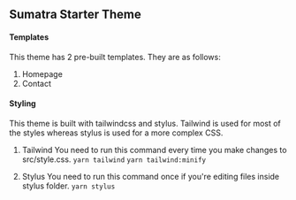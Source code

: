 ## Sumatra Starter Theme

#### Templates
This theme has 2 pre-built templates. They are as follows:
1. Homepage
2. Contact

#### Styling
This theme is built with tailwindcss and stylus. Tailwind is used for most of the styles whereas stylus is used for a more complex CSS.

1. Tailwind
You need to run this command every time you make changes to src/style.css.
`yarn tailwind`
`yarn tailwind:minify`

2. Stylus
You need to run this command once if you're editing files inside stylus folder.
`yarn stylus`
